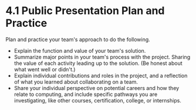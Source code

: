 # 4.1 Public Presentation Plan and Practice

Plan and practice your team's approach to do the following.

* Explain the function and value of your team's solution.
* Summarize major points in your team's process with the project. Sharing the value of each activity leading up to the solution. \(Be honest about what went well or didn't.\)
* Explain individual contributions and roles in the project, and a reflection of what you learned about collaborating on a team.
* Share your individual perspective on potential careers and how they relate to computing, and include specific pathways you are investigating, like other courses, certification, college, or internships.

